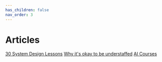 ```yaml
---
has_children: false
nav_order: 3
---
```

# Articles

[30 System Design Lessons](https://x.com/mipsytipsy/status/1620682869780926466?s=12)
[Why it's okay to be understaffed](https://twitter.com/mipsytipsy/status/1620682869780926466)
[AI Courses](https://www.linkedin.com/feed/update/urn:li:activity:7177324177425616897/?utm_source=share&utm_medium=member_ios)
